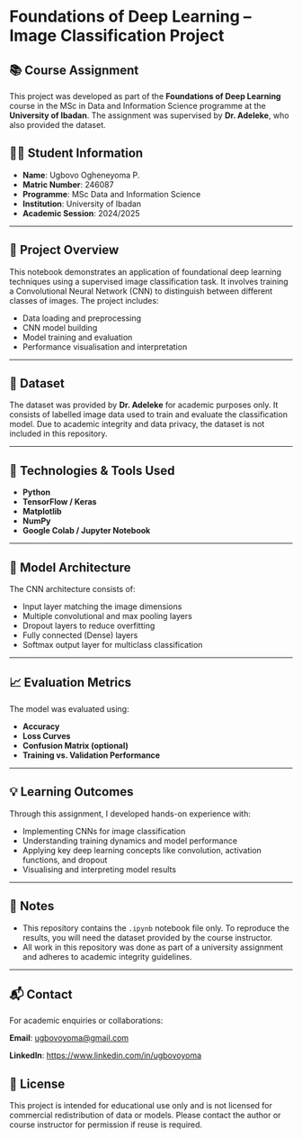 # Foundations of Deep Learning – Image Classification Project

## 📚 Course Assignment  
This project was developed as part of the **Foundations of Deep Learning** course in the MSc in Data and Information Science programme at the **University of Ibadan**. The assignment was supervised by **Dr. Adeleke**, who also provided the dataset.

## 👩‍💻 Student Information
- **Name**: Ugbovo Ogheneyoma P.
- **Matric Number**: 246087
- **Programme**: MSc Data and Information Science
- **Institution**: University of Ibadan
- **Academic Session**: 2024/2025

---

## 📝 Project Overview

This notebook demonstrates an application of foundational deep learning techniques using a supervised image classification task. It involves training a Convolutional Neural Network (CNN) to distinguish between different classes of images. The project includes:

- Data loading and preprocessing
- CNN model building
- Model training and evaluation
- Performance visualisation and interpretation

---

## 📂 Dataset

The dataset was provided by **Dr. Adeleke** for academic purposes only. It consists of labelled image data used to train and evaluate the classification model. Due to academic integrity and data privacy, the dataset is not included in this repository.

---

## 🧠 Technologies & Tools Used

- **Python**
- **TensorFlow / Keras**
- **Matplotlib**
- **NumPy**
- **Google Colab / Jupyter Notebook**

---

## 🚀 Model Architecture

The CNN architecture consists of:

- Input layer matching the image dimensions
- Multiple convolutional and max pooling layers
- Dropout layers to reduce overfitting
- Fully connected (Dense) layers
- Softmax output layer for multiclass classification

---

## 📈 Evaluation Metrics

The model was evaluated using:

- **Accuracy**
- **Loss Curves**
- **Confusion Matrix (optional)**
- **Training vs. Validation Performance**

---

## 💡 Learning Outcomes

Through this assignment, I developed hands-on experience with:

- Implementing CNNs for image classification
- Understanding training dynamics and model performance
- Applying key deep learning concepts like convolution, activation functions, and dropout
- Visualising and interpreting model results

---

## 📌 Notes

- This repository contains the `.ipynb` notebook file only. To reproduce the results, you will need the dataset provided by the course instructor.
- All work in this repository was done as part of a university assignment and adheres to academic integrity guidelines.

---

## 📬 Contact

For academic enquiries or collaborations:

**Email**: ugbovoyoma@gmail.com  

**LinkedIn**: https://www.linkedin.com/in/ugbovoyoma


## 📄 License

This project is intended for educational use only and is not licensed for commercial redistribution of data or models. Please contact the author or course instructor for permission if reuse is required.

